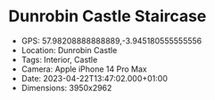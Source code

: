# Dunrobin Castle Staircase

- GPS: 57.98208888888889,-3.945180555555556
- Location: Dunrobin Castle
- Tags: Interior, Castle
- Camera: Apple iPhone 14 Pro Max
- Date: 2023-04-22T13:47:02.000+01:00
- Dimensions: 3950x2962
